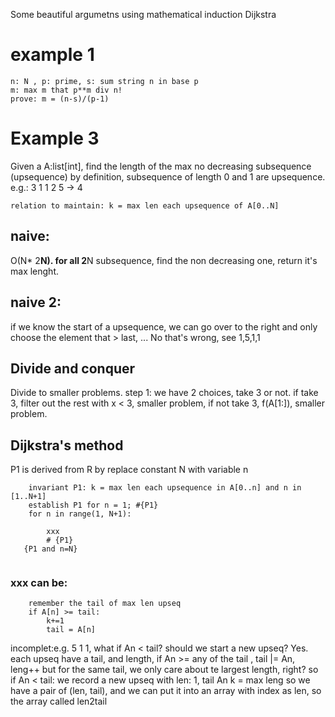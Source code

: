 Some beautiful argumetns using mathematical induction
Dijkstra

#  example 1
    n: N , p: prime, s: sum string n in base p
    m: max m that p**m div n!
    prove: m = (n-s)/(p-1)

# Example 3
Given a A:list[int], find the length of the max no decreasing subsequence (upsequence)
by definition, subsequence of length 0 and 1 are upsequence.
e.g.:    3 1 1 2 5  -> 4

    relation to maintain: k = max len each upsequence of A[0..N]

##  naive:
  O(N* 2**N). for all 2**N subsequence, find the non decreasing one, return it's max lenght.
    
## naive 2:
  if we know the start of a upsequence, we can go over to the right and only choose the element that > last, ...
No that's wrong, see 1,5,1,1
    
## Divide and conquer
  Divide to smaller problems.
  step 1: we have 2 choices, take 3 or not.
if take 3, filter out the rest with x < 3, smaller problem,
if not take 3, f(A[1:]), smaller problem.

## Dijkstra's method
P1 is derived from R by replace constant N with variable n 
```
    invariant P1: k = max len each upsequence in A[0..n] and n in [1..N+1]
    establish P1 for n = 1; #{P1}
    for n in range(1, N+1):
        
        xxx
        # {P1}
   {P1 and n=N}
   
```   
### xxx can be: 
        remember the tail of max len upseq
        if A[n] >= tail:
            k+=1
            tail = A[n]
            
incomplet:e.g.  5 1 1, what if An < tail? should we start a new upseq? Yes.
each upseq have a tail, and length, if An >= any of the tail , tail |= An, leng++ 
but for the same tail, we only care about te largest length, right?
so if An < tail: we record a new upseq with len: 1, tail An
k = max leng
so we have a pair of (len, tail), and we can put it into an array with index as len,
so the array called len2tail


    
    
